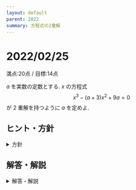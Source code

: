 ```yaml
---
layout: default
parent: 2022
summary: 方程式の2重解
---
```


# 2022/02/25

満点:20点 / 目標:14点

$a$ を実数の定数とする. $x$ の方程式 $$x^3-(a+3)x^2+9a=0$$ が $2$ 重解を持つように $a$ を定めよ.

## ヒント・方針

<details markdown="1">
<summary>方針</summary>

- まずは因数分解
- $2$ 重解になるのはどんなときか考える
- 黄チャートIIB 基本例題64

</details>

## 解答・解説

<details markdown="1">
<summary>解答・解説</summary>

方程式の重解を考える問題です。基本的です。

とりあえず因数分解して、$$(x-3)(x^2-ax-3a)=0$$ を得ます。この方程式は明らかに $x=3$ を解に持つので、 $2$ 重解を持つのはどんなときか考えると、

- $x^2-ax-3a=0$ が $x \neq 3$ の重解を持つとき
- $x^2-ax-3a=0$ が $x=3$ と $x \neq 3$ の $2$ 解を持つとき

のどちらかです。あとはそれぞれ確かめればいいですね。

ところで、この記述をするときに

> $x^2-ax-3a$ が $x \neq 3$ の重解を持つ

などと書いてしまうと、これは方程式ではないため、重大な論理不備とみなされてこの行以降の点がなくなります。気を付けましょう。

![](img/mathterro_20220225.jpg)

</details>
